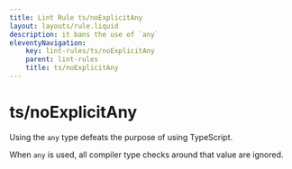 ```yaml
---
title: Lint Rule ts/noExplicitAny
layout: layouts/rule.liquid
description: it bans the use of `any`
eleventyNavigation:
	key: lint-rules/ts/noExplicitAny
	parent: lint-rules
	title: ts/noExplicitAny
---
```


# ts/noExplicitAny

Using the `any` type defeats the purpose of using TypeScript. 

When `any` is used, all compiler type checks around that value are ignored.
